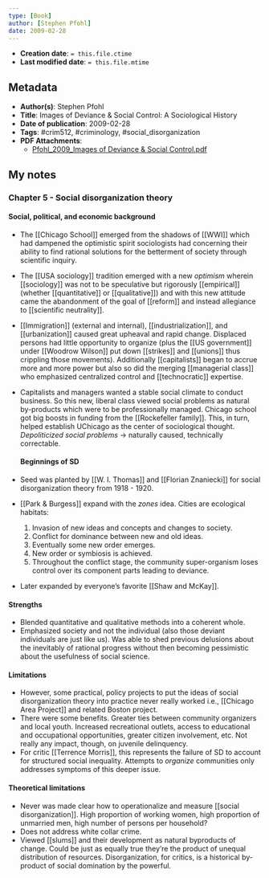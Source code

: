 ```yaml
---
type: [Book]
author: [Stephen Pfohl]
date: 2009-02-28
---
```


* **Creation date**: `= this.file.ctime`
* **Last modified date**: `= this.file.mtime`

## Metadata

* **Author(s)**: Stephen Pfohl
* **Title**: Images of Deviance & Social Control: A Sociological History
* **Date of publication**: 2009-02-28
* **Tags**: #crim512, #criminology, #social_disorganization
* **PDF Attachments**:
  * [Pfohl_2009_Images of Deviance & Social Control.pdf](zotero://open-pdf/library/items/3Y4I3YUB)

## My notes

### Chapter 5 - Social disorganization theory

#### Social, political, and economic background

* The [[Chicago School]] emerged from the shadows of [[WWI]] which had dampened the optimistic spirit sociologists had concerning their ability to find rational solutions for the betterment of society through scientific inquiry.
* The [[USA sociology]] tradition emerged with a new *optimism* wherein [[sociology]] was not to be speculative but rigorously [[empirical]] (whether [[quantitative]] or [[qualitative]]) and with this new attitude came the abandonment of the goal of [[reform]] and instead allegiance to [[scientific neutrality]].
* [[Immigration]] (external and internal), [[industrialization]], and [[urbanization]] caused great upheaval and rapid change. Displaced persons had little opportunity to organize (plus the [[US government]] under [[Woodrow Wilson]] put down [[strikes]] and [[unions]] thus crippling those movements). Additionally [[capitalists]] began to accrue more and more power but also so did the merging [[managerial class]] who emphasized centralized control and [[technocratic]] expertise.
* Capitalists and managers wanted a stable social climate to conduct business. So this new, liberal class viewed social problems as natural by-products which were to be professionally managed. Chicago school got big boosts in funding from the [[Rockefeller family]]. This, in turn, helped establish UChicago as the center of sociological thought. *Depoliticized social problems* -> naturally caused, technically correctable.

  #### Beginnings of SD
  
* Seed was planted by [[W. I. Thomas]] and [[Florian Znaniecki]] for social disorganization theory from 1918 - 1920.
* [[Park & Burgess]] expand with the *zones* idea. Cities are ecological habitats:
	1. Invasion of new ideas and concepts and changes to society.
	2. Conflict for dominance between new and old ideas.
	3. Eventually some new order emerges. 
	4. New order or symbiosis is achieved.
	5. Throughout the conflict stage, the community super-organism loses control over its component parts leading to deviance.
* Later expanded by everyone’s favorite [[Shaw and McKay]].

#### Strengths

* Blended quantitative and qualitative methods into a coherent whole.
* Emphasized society and not the individual (also those deviant individuals are just like us). Was able to shed previous delusions about the inevitably of rational progress without then becoming pessimistic about the usefulness of social science.

#### Limitations

* However, some practical, policy projects to put the ideas of social disorganization theory into practice never really worked i.e., [[Chicago Area Project]] and related Boston project.
* There were some benefits. Greater ties between community organizers and local youth. Increased recreational outlets, access to educational and occupational opportunities, greater citizen involvement, etc. Not really any impact, though, on juvenile delinquency.
* For critic [[Terrence Morris]], this represents the failure of SD to account for structured social inequality. Attempts to *organize* communities only addresses symptoms of this deeper issue.

#### Theoretical limitations

* Never was made clear how to operationalize and measure [[social disorganization]]. High proportion of working women, high proportion of unmarried men, high number of persons per household?
* Does not address white collar crime.
* Viewed [[slums]] and their development as natural byproducts of change. Could be just as equally true they’re the product of unequal distribution of resources. Disorganization, for critics, is a historical by-product of social domination by the powerful.